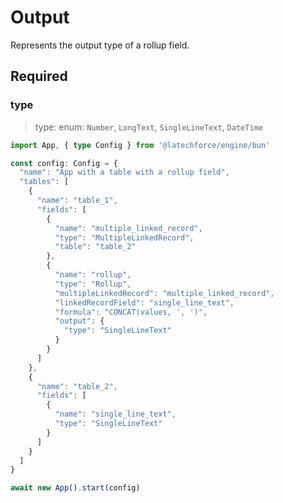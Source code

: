 # Output

Represents the output type of a rollup field.

## Required

### type

>type: enum: `Number`, `LongText`, `SingleLineText`, `DateTime`

```ts
import App, { type Config } from '@latechforce/engine/bun'

const config: Config = {
  "name": "App with a table with a rollup field",
  "tables": [
    {
      "name": "table_1",
      "fields": [
        {
          "name": "multiple_linked_record",
          "type": "MultipleLinkedRecord",
          "table": "table_2"
        },
        {
          "name": "rollup",
          "type": "Rollup",
          "multipleLinkedRecord": "multiple_linked_record",
          "linkedRecordField": "single_line_text",
          "formula": "CONCAT(values, ', ')",
          "output": {
            "type": "SingleLineText"
          }
        }
      ]
    },
    {
      "name": "table_2",
      "fields": [
        {
          "name": "single_line_text",
          "type": "SingleLineText"
        }
      ]
    }
  ]
}

await new App().start(config)
```
